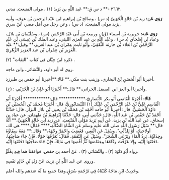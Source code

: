 ٣٦٦٢ -** د س ق:** عَبد اللَّهِ بن يَزِيدَ (١) ، مولى المنبعث. مدني.

**رَوَى عَن:** زيد بْن خَالِدٍ الْجُهَنِيّ (د س) ، وصالح بْن إبراهيم ابن عَبْد الرحمن بْن عوف، وأبيه يزيد مولى المنبعث، (د س) ، وعن رجل من أهل مصر، عَنْ سرق.

**رَوَى عَنه:** جويرية بْن أسماء (ق) ، وربيعة بْن أَبي عَبْد الرَّحْمَنِ (س) ، وسُلَيْمان بْن بلال، وعباد بْن إِسْحَاق (د س) ، وعَبْد اللَّهِ بن عبد العزى الليثي، وعبد الملك بْن عِيسَى بْن عَبْدِ الرَّحْمَنِ بْن العلاء بْن حارثة الثَّقَفِيّ، وأَبُو ثابت عِمْران بْن عبد العزيز،** وقيل:** عَبْد الْعَزِيزِ بْن عِمْران بْن عبد العزيز الزُّهْرِيّ.

ذكره ابنُ حِبَّان في كتاب "الثقات" (٢) .

روى له أبو داود، والنَّسَائي، وابن ماجه.

أخبرنا أَبُو الْحَسَنِ بْنُ البخاري، وزينب بنت مكي،** قَالا:**أخبرنا أبو حفص بن طبرزذ.

(ح) : وأخبرنا أبو العز ابن الصيقل الحراني،** قال:** أَخْبَرَنَا أَبُو عَلِيِّ بْنُ الْخُرَيْفِ.

**قَالا:** أَخْبَرَنَا الْقَاضِي أَبُو بكر الأَنْصارِيّ،************ قال:************ أَخْبَرَنَا أَبُو الْقَاسِمِ عَلِيُّ بْنُ عَبْدِ الرَّحْمَنِ بْنِ عَلِيَّكَ (١) النَّيْسَابُورِيُّ، قال: أَخْبَرَنَا مُحَمَّد بْن الْحُسَيْن بْنِ دَاوُدَ الْحَسَنِيُّ، قال: أخبرنا أَبُو حامد أَحْمَد بْن مُحَمَّد بْن يحيى بْن بلال البزاز، قال: حَدَّثَنَا أَحْمَدُ بْنُ حَفْصِ بْن عَبد اللَّهِ، قال: حَدَّثني أَبِي، قال: حَدَّثَنَا إِبْرَاهِيمُ بْنُ طهمان، عن عباد بن إسحاق، عن عَبد الله بْن يزيد، عَن أَبِيهِ يَزِيدَ مَوْلَى الْمُنْبَعثِ، عن زيد ابن خَالِدٍ الْجُهَنِيِّ،** أَنَّهُ قال:** سُئِلَ رَسُول اللَّهِ صلى الله عليه وسلم عَنِ الشَّاةِ الضَّالَّةِ،**** فَقَالَ:**** هي لك، أولاخيك، أَوْ لِلذِّئْبِ". وسُئِلَ عَنِ الْبَعِيرِ، فَغَضِبَ واحْمَرَّ وجْهُهُ،** وَقَال:** مَعَهُ سِقَاؤُهُ وحِذَاؤُهُ، يَرِدُ الْمَاءَ ويَرْعَى الشَّجَرَ". وسُئِلَ عَنِ النَّفَقَةِ. فَقَالَ: تُعَرِّفُهَا حَوْلا، فَإِنْ جَاءَ صَاحِبُهَا، دَفَعْتَهَا إِلَيْهِ، وإِلا عَرَّفْتَ وكَاءَهَا وعِفَاصَهَا ثُمَّ أَفْضِهَا فِي مَالِكَ فَإِنْ جَاءَ صَاحِبُهَا دَفَعْتَهَا إِلَيْهِ.

رواه أَبُو دَاوُدَ (٢) ، والنَّسَائي (٣) ، عَنْ أحمد بن حفص، فوافقنا هما فِيهِ بِعُلُوٍّ.

وروى عن عَبد اللَّهِ بْنِ يَزِيدَ، عَنْ زَيْدِ بْنِ خَالِدٍ نَفْسِهِ.

وحَدِيثُ ابْنِ مَاجَهْ كَتَبْنَاهُ فِي تَرْجَمَةِ سُرَقٍ.وهذا جميع ما لَهُ عندهم والله أعلم.